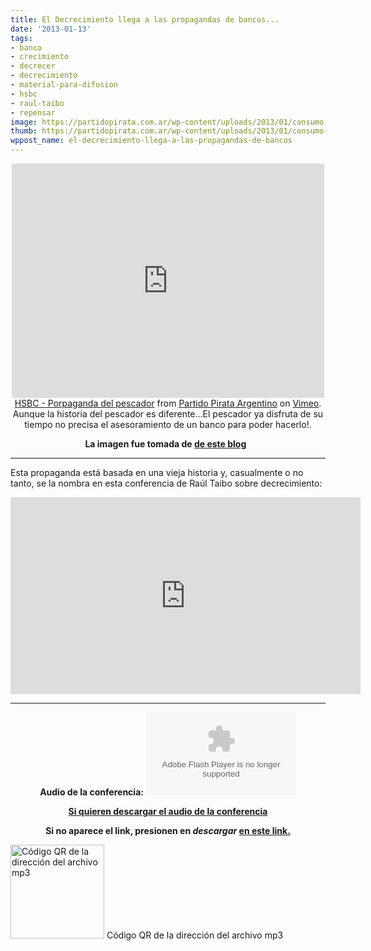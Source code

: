 ```yaml
---
title: El Decrecimiento llega a las propagandas de bancos...
date: '2013-01-13'
tags:
- banco
- crecimiento
- decrecer
- decrecimiento
- material-para-difusion
- hsbc
- raul-taibo
- repensar
image: https://partidopirata.com.ar/wp-content/uploads/2013/01/consumo.jpg
thumb: https://partidopirata.com.ar/wp-content/uploads/2013/01/consumo-150x150.jpg
wppost_name: el-decrecimiento-llega-a-las-propagandas-de-bancos
---
```


<center>
<iframe src="http://player.vimeo.com/video/57307593" height="375" width="500" allowfullscreen="" frameborder="0"></iframe></center><center></center><center><a href="http://vimeo.com/57307593">HSBC - Porpaganda del pescador</a> from <a href="http://vimeo.com/user3611990">Partido Pirata Argentino</a> on <a href="http://vimeo.com">Vimeo</a>.</center><center></center><center>Aunque la historia del pescador es diferente...El pescador ya disfruta de su tiempo no precisa el asesoramiento de un banco para poder hacerlo!.</center>
<p style="text-align: center;"><strong>La imagen fue tomada de <a href="http://wordpress.eldedoenlallaga.com/category/vivir-con-menos-y-mejor-decrecimiento-slow/" target="_blank">de este blog</a></strong>
<strong> </strong></p>


<hr />

Esta propaganda está basada en una vieja historia y, casualmente o no tanto, se la nombra en esta conferencia de Raúl Taibo sobre decrecimiento:

<center>
<iframe src="http://www.youtube.com/embed/xopPWI6Mom8" height="315" width="560" allowfullscreen="" frameborder="0"></iframe></center>

<hr />
<p style="text-align: center;"><strong>Audio de la conferencia:</strong>
<strong><object id="player1702269" width="240" height="133" classid="clsid:d27cdb6e-ae6d-11cf-96b8-444553540000" codebase="http://download.macromedia.com/pub/shockwave/cabs/flash/swflash.cab#version=6,0,40,0"><param name="AllowScriptAccess" value="always" /><param name="allowFullScreen" value="true" /><param name="wmode" value="transparent" /><param name="src" value="http://www.ivoox.com/playerivoox_ee_1702269_1.html" /><param name="allowfullscreen" value="true" /><param name="allowscriptaccess" value="always" /><embed id="player1702269" width="240" height="133" type="application/x-shockwave-flash" src="http://www.ivoox.com/playerivoox_ee_1702269_1.html" AllowScriptAccess="always" allowFullScreen="true" wmode="transparent" allowfullscreen="true" allowscriptaccess="always" /></object></strong></p>
<p style="text-align: center;"><strong><a href="http://www.ivoox.com/decrecimiento-como-alternativa_md_1702269_1.mp3" target="_blank">Si quieren descargar el audio de la conferencia</a></strong></p>
<p style="text-align: center;"><strong>Si no aparece el link, presionen en <i>descargar</i> <a href="http://www.ivoox.com/decrecimiento-como-alternativa-audios-mp3_rf_1702269_1.html" target="_blank">en este link.</a></strong></p>


<a href="https://partidopirata.com.ar/wp-content/uploads/2013/01/chart2.png"><img class="size-full wp-image-8224" alt="Código QR de la dirección del archivo mp3" src="https://partidopirata.com.ar/wp-content/uploads/2013/01/chart2.png" width="150" height="150" /></a> Código QR de la dirección del archivo mp3


